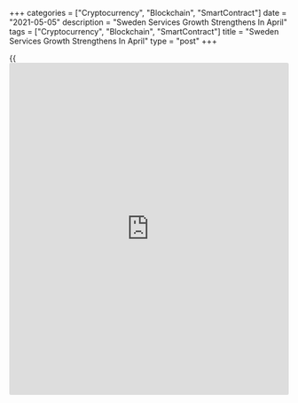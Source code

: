 +++
categories = ["Cryptocurrency", "Blockchain", "SmartContract"]
date = "2021-05-05"
description = "Sweden Services Growth Strengthens In April"
tags = ["Cryptocurrency", "Blockchain", "SmartContract"]
title = "Sweden Services Growth Strengthens In April"
type = "post"
+++

{{<iframe id="large-banner" src="https://www.bounty.group/#slide=19.0" width="100%" height="600" scrolling="no" style="border: 0px solid rgb(216, 221, 230); border-radius: 3px;">}}

Sweden's services sector activity expanded at a faster pace in April,
survey data from Swedbank and the logistics association SILF showed on
Wednesday.

The Purchasing Managers' Index for the services sector rose to 65.6 in
April from a revised 61.9 in March. Any reading above 50 indicates
expansion in the sector.

"The picture of a stronger service [economy][1] has gained increasing
ground during the spring and which has also led to an increased need for
new employment, which is positive [news](https://www.letsplayfx.com/blog/forex-news-website/) for the Swedish labor market,"
Swedbank analyst Jorgen Kennemar said.

Among the sub-indices, [business][2] volume continued to rise in April,
while suppliers' delivery time shortened to a record level.

Price pressure increased to the highest level in the survey [history](https://www.fixpro.org/post/chargeless-historical-data-api-backtesting/).

The composite PMI, which combines manufacturing and services, rose to
66.6 in April from 62.7 in the previous month. The index remained above
60.0 for the fourth month in a row.

For comments and feedback [contact](https://www.playgroundfx.com/contact/): editorial@rtt[news](https://www.letsplayfx.com/blog/forex-news-website/).com

[Economic News][1]

 **What parts of the world are seeing the best (and worst) economic
performances lately? Click[here][3] to check out our [Econ Scorecard][3]
and find out! See up-to-the-moment [ranking](https://www.playgroundfx.com/blog/crypto-exchange-ranking/)s for the best and worst
performers in [GDP][3], [unemployment rate][4], [inflation][5] and much
more.**

   1. www.rtt[news](https://www.letsplayfx.com/blog/forex-news-website/).com/Content/EconomicNews.aspx
   2. www.rtt[news](https://www.letsplayfx.com/blog/forex-news-website/).com/Content/Business.aspx
   3. www.rtt[news](https://www.letsplayfx.com/blog/forex-news-website/).com/economic-scorecard/world-rank/GDP/highest-performance.aspx
   4. www.rtt[news](https://www.letsplayfx.com/blog/forex-news-website/).com/economic-scorecard/world-rank/unemployment-rate/lowest-performance.aspx
   5. www.rtt[news](https://www.letsplayfx.com/blog/forex-news-website/).com/economic-scorecard/world-rank/CPI/highest-performance.aspx